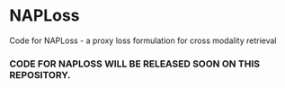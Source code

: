 # NAPLoss
Code for NAPLoss - a proxy loss formulation for cross modality retrieval

### CODE FOR NAPLOSS WILL BE RELEASED SOON ON THIS REPOSITORY.
